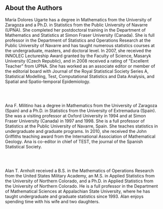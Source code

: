 <!-- About the Authors -->
<section id="author">
  <div class="page-header">
    <h2>About the Authors</h2>
  </div>
  <div class="row">
    <div class="span10 offset1">
      <p>Mar&iacute;a Dolores Ugarte has a degree in Mathematics from the University
      of Zaragoza and a Ph.D. in Statistics from
      the Public University of Navarre (UPNA). She completed her postdoctoral
      training in the Department of
      Mathematics and Statistics at Simon Fraser University (Canada). She is
      full professor in the Department of
      Statistics and Operations Research at the Public University of Navarre
      and has taught numerous statistics courses
      at the undergraduate, masters, and doctoral level. In 2007, she received
      the INNOLEC Lectureship Award granted
      by the Faculty of Science, Masaryk University (Czech Republic), and in
      2008 received a rating of "Excellent
      Teacher" from UPNA. She has worked as an associate editor or member of
      the editorial board with Journal of the
      Royal Statistical Society Series A, Statistical Modelling, Test,
      Computational Statistics and Data Analysis, and
      Spatial and Spatio-temporal Epidemiology.</p>
    </div>
  </div>
   <br />
  <br />
  <div class="row">
    <div class="span10 offset1">
      <p>Ana F. Militino has a degree in Mathematics from the University of 
      Zaragoza (Spain) and a Ph.D. in Statistics from the University of Extremadura 
      (Spain). She was a visiting professor at Oxford University in 1994 and at Simon 
      Fraser University (Canada) in 1997 and 1998. She is a full professor of 
      Statistics at the Public University of Navarre, Spain.  She teaches statistics 
      in undergraduate and graduate programs. In 2010, she received the John 
      Griffiths teaching award from the International Association of Mathematical 
      Geology.  Ana is co-editor in chief of TEST, the journal of the Spanish 
      Statistical Society.</p>
    </div>
  </div>
  <br />
  <br />
  <div class="row">
    <div class="span10 offset1">
      <p>Alan T. Arnholt received a B.S. in the Mathematics of Operations
      Research from the United States Military
      Academy, an M.S. in Applied Statistics from the University of Northern
      Colorado, and a Ph.D. in Applied Statistics
      from the University of Northern Colorado.  He is a full professor in the
      Department of Mathematical Sciences at
      Appalachian State University, where he has taught undergraduate and
      graduate statistics since 1993. Alan enjoys
      spending time with his wife and two daughters.</p>
    </div>
  </div>
</section>
<br><br>
